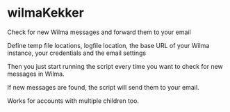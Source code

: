 # wilmaKekker
Check for new Wilma messages and forward them to your email

Define temp file locations, logfile location, the base URL of your Wilma instance, your credentials and the email settings

Then you just start running the script every time you want to check for new messages in Wilma.

If new messages are found, the script will send them to your email.

Works for accounts with multiple children too.
